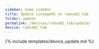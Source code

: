 ```yaml
---
sidebar: home_sidebar
title: Update LineageOS on radxa02_tab
folder: update
permalink: /devices/radxa02_tab/update/
device: radxa02_tab
---
```

{% include templates/device_update.md %}

